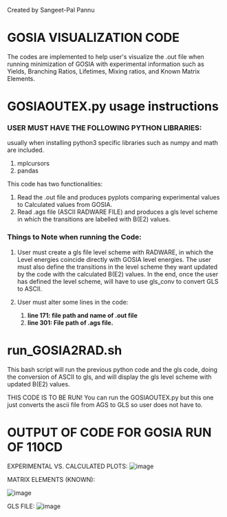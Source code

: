 Created by Sangeet-Pal Pannu

# GOSIA VISUALIZATION CODE


The codes are implemented to help user's visualize the .out file when running minimization of GOSIA with experimental information such as Yields, Branching Ratios, Lifetimes, Mixing ratios, and Known Matrix Elements.


# GOSIAOUTEX.py usage instructions

### USER MUST HAVE THE FOLLOWING PYTHON LIBRARIES:
usually when installing python3 specific libraries such as numpy and math are included.

1. mplcursors
2. pandas


This code has two functionalities:
  1. Read the .out file and produces pyplots comparing experimental values to Calculated values from GOSIA.
  2. Read .ags file (ASCII RADWARE FILE) and produces a gls level scheme in which the transitions are labelled with B(E2) values.


### Things to Note when running the Code:

  1. User must create a gls file level scheme with RADWARE, in which the Level energies coincide directly with GOSIA level energies.
     The user must also define the transitions in the level scheme they want updated by the code with the calculated B(E2) values. In the end, once the user
     has defined the level scheme, will have to use gls_conv to convert GLS to ASCII.
     
  3. User must alter some lines in the code:
       1. **line 171: file path and name of .out file**
       2. **line 301: File path of .ags file.**
    

# run_GOSIA2RAD.sh
This bash script will run the previous python code and the gls code, doing the conversion of ASCII to gls, and will display the gls level scheme with updated B(E2) values.

THIS CODE IS TO BE RUN! You can run the GOSIAOUTEX.py but this one just converts the ascii file from AGS to GLS so user does not have to.


# OUTPUT OF CODE FOR GOSIA RUN OF 110CD
EXPERIMENTAL VS. CALCULATED PLOTS:
![image](https://github.com/user-attachments/assets/b6131258-271f-4e1a-a469-151432d2468f)

MATRIX ELEMENTS (KNOWN):

![image](https://github.com/user-attachments/assets/cf2b16fb-2fb9-40e0-8e1c-7a06facc5420)

GLS FILE:
![image](https://github.com/user-attachments/assets/35232aa8-9169-4bb1-bc6c-a9e348b82b98)

